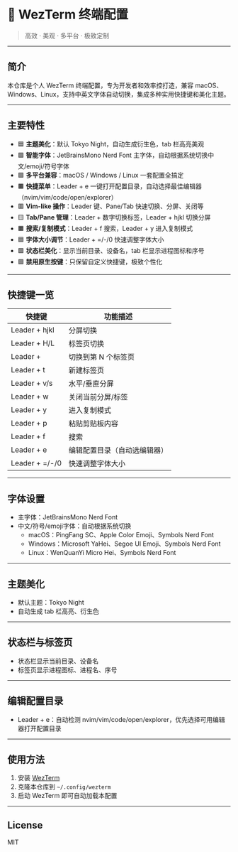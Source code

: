 # 🌈 WezTerm 终端配置

> 高效 · 美观 · 多平台 · 极致定制

---

## 简介
本仓库是个人 WezTerm 终端配置，专为开发者和效率控打造，兼容 macOS、Windows、Linux，支持中英文字体自动切换，集成多种实用快捷键和美化主题。

---

## 主要特性

- 🟦 **主题美化**：默认 Tokyo Night，自动生成衍生色，tab 栏高亮美观
- 🟩 **智能字体**：JetBrainsMono Nerd Font 主字体，自动根据系统切换中文/emoji/符号字体
- 🟪 **多平台兼容**：macOS / Windows / Linux 一套配置全搞定
- 🟫 **快捷菜单**：Leader + e 一键打开配置目录，自动选择最佳编辑器（nvim/vim/code/open/explorer）
- 🟥 **Vim-like 操作**：Leader 键、Pane/Tab 快速切换、分屏、关闭等
- 🟨 **Tab/Pane 管理**：Leader + 数字切换标签，Leader + hjkl 切换分屏
- 🟧 **搜索/复制模式**：Leader + f 搜索，Leader + y 进入复制模式
- 🟦 **字体大小调节**：Leader + =/-/0 快速调整字体大小
- 🟩 **状态栏美化**：显示当前目录、设备名，tab 栏显示进程图标和序号
- 🟪 **禁用原生按键**：只保留自定义快捷键，极致个性化

---

## 快捷键一览

| 快捷键            | 功能描述                     |
| ----------------- | ---------------------------- |
| Leader + hjkl     | 分屏切换                     |
| Leader + H/L      | 标签页切换                   |
| Leader + <Number> | 切换到第 N 个标签页          |
| Leader + t        | 新建标签页                   |
| Leader + v/s      | 水平/垂直分屏                |
| Leader + w        | 关闭当前分屏/标签            |
| Leader + y        | 进入复制模式                 |
| Leader + p        | 粘贴剪贴板内容               |
| Leader + f        | 搜索                         |
| Leader + e        | 编辑配置目录（自动选编辑器） |
| Leader + =/-/0    | 快速调整字体大小             |

---

## 字体设置
- 主字体：JetBrainsMono Nerd Font
- 中文/符号/emoji字体：自动根据系统切换
  - macOS：PingFang SC、Apple Color Emoji、Symbols Nerd Font
  - Windows：Microsoft YaHei、Segoe UI Emoji、Symbols Nerd Font
  - Linux：WenQuanYi Micro Hei、Symbols Nerd Font

---

## 主题美化
- 默认主题：Tokyo Night
- 自动生成 tab 栏高亮、衍生色

---

## 状态栏与标签页
- 状态栏显示当前目录、设备名
- 标签页显示进程图标、进程名、序号

---

## 编辑配置目录
- Leader + e：自动检测 nvim/vim/code/open/explorer，优先选择可用编辑器打开配置目录

---

## 使用方法
1. 安装 [WezTerm](https://wezfurlong.org/wezterm/)
2. 克隆本仓库到 `~/.config/wezterm`
3. 启动 WezTerm 即可自动加载本配置

---

## License
MIT
